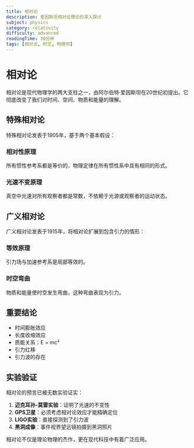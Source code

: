 ```yaml
---
title: 相对论
description: 爱因斯坦相对论理论的深入探讨
subject: physics
category: relativity
difficulty: advanced
readingTime: 30分钟
tags: [相对论, 时空, 物理学]
---
```


# 相对论

相对论是现代物理学的两大支柱之一，由阿尔伯特·爱因斯坦在20世纪初提出。它彻底改变了我们对时间、空间、物质和能量的理解。

## 特殊相对论

特殊相对论发表于1905年，基于两个基本假设：

### 相对性原理
所有惯性参考系都是等价的，物理定律在所有惯性系中具有相同的形式。

### 光速不变原理
真空中光速对所有观察者都是常数，不依赖于光源或观察者的运动状态。

## 广义相对论

广义相对论发表于1915年，将相对论扩展到包含引力的情形：

### 等效原理
引力场与加速参考系是局部等效的。

### 时空弯曲
物质和能量使时空发生弯曲，这种弯曲表现为引力。

## 重要结论

- 时间膨胀效应
- 长度收缩效应  
- 质能关系：E = mc²
- 引力红移
- 引力波的存在

## 实验验证

相对论的预言已被无数实验证实：

1. **迈克耳孙-莫雷实验**：证明了光速的不变性
2. **GPS卫星**：必须考虑相对论效应才能精确定位
3. **LIGO实验**：直接探测到了引力波
4. **黑洞成像**：事件视界望远镜拍摄到黑洞照片

相对论不仅是理论物理的杰作，更在现代科技中有着广泛应用。

